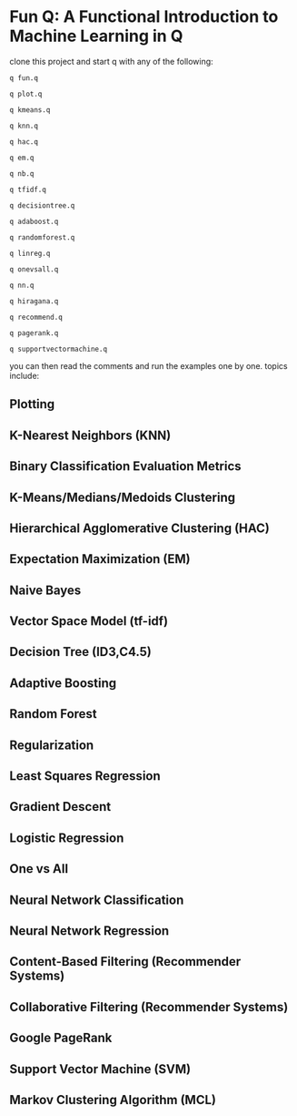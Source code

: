 # Fun Q: A Functional Introduction to Machine Learning in Q

clone this project and start q with any of the following:

`q fun.q`

`q plot.q`

`q kmeans.q`

`q knn.q`

`q hac.q`

`q em.q`

`q nb.q`

`q tfidf.q`

`q decisiontree.q`

`q adaboost.q`

`q randomforest.q`

`q linreg.q`

`q onevsall.q`

`q nn.q`

`q hiragana.q`

`q recommend.q`

`q pagerank.q`

`q supportvectormachine.q`


you can then read the comments and run the examples one by one. topics include:

## Plotting

## K-Nearest Neighbors (KNN)

## Binary Classification Evaluation Metrics

## K-Means/Medians/Medoids Clustering

## Hierarchical Agglomerative Clustering (HAC)

## Expectation Maximization (EM)

## Naive Bayes

## Vector Space Model (tf-idf)

## Decision Tree (ID3,C4.5)

## Adaptive Boosting

## Random Forest

## Regularization

## Least Squares Regression

## Gradient Descent

## Logistic Regression

## One vs All 

## Neural Network Classification

## Neural Network Regression

## Content-Based Filtering (Recommender Systems)

## Collaborative Filtering (Recommender Systems)

## Google PageRank

## Support Vector Machine (SVM)

## Markov Clustering Algorithm (MCL)


